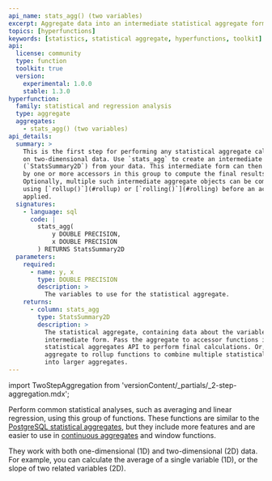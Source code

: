 ```yaml
---
api_name: stats_agg() (two variables)
excerpt: Aggregate data into an intermediate statistical aggregate form for further calculation
topics: [hyperfunctions]
keywords: [statistics, statistical aggregate, hyperfunctions, toolkit]
api:
  license: community
  type: function
  toolkit: true
  version:
    experimental: 1.0.0
    stable: 1.3.0
hyperfunction:
  family: statistical and regression analysis
  type: aggregate
  aggregates:
    - stats_agg() (two variables)
api_details:
  summary: >
    This is the first step for performing any statistical aggregate calculations
    on two-dimensional data. Use `stats_agg` to create an intermediate aggregate
    (`StatsSummary2D`) from your data. This intermediate form can then be used
    by one or more accessors in this group to compute the final results.
    Optionally, multiple such intermediate aggregate objects can be combined
    using [`rollup()`](#rollup) or [`rolling()`](#rolling) before an accessor is
    applied. 
  signatures:
    - language: sql
      code: |
        stats_agg(
            y DOUBLE PRECISION,
            x DOUBLE PRECISION
        ) RETURNS StatsSummary2D
  parameters:
    required:
      - name: y, x
        type: DOUBLE PRECISION
        description: >
          The variables to use for the statistical aggregate.
    returns:
      - column: stats_agg
        type: StatsSummary2D
        description: >
          The statistical aggregate, containing data about the variables in an
          intermediate form. Pass the aggregate to accessor functions in the
          statistical aggregates API to perform final calculations. Or, pass the
          aggregate to rollup functions to combine multiple statistical aggregates
          into larger aggregates.
---
```


import TwoStepAggregation from 'versionContent/_partials/_2-step-aggregation.mdx';

Perform common statistical analyses, such as averaging and linear regression,
using this group of functions. These functions are similar to the [PostgreSQL
statistical aggregates][pg-stats-aggs], but they include more features and are
easier to use in [continuous aggregates][caggs] and window functions.

They work with both one-dimensional (1D) and two-dimensional (2D) data. For
example, you can calculate the average of a single variable (1D), or the slope
of two related variables (2D).

<TwoStepAggregation />

[caggs]: /timescaledb/:currentVersion:/how-to-guides/continuous-aggregates/
[pg-stats-aggs]: https://www.postgresql.org/docs/current/functions-aggregate.html#FUNCTIONS-AGGREGATE-STATISTICS-TABLE
